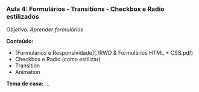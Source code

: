 
### Aula 4: Formulários - Transitions - Checkbox e Radio estilizados
*Objetivo: Aprender formulários*

**Conteúdo:**
 - [Formulários e Responsividade](./RWD & Formulários HTML + CSS.pdf)
 - Checkbox e Radio (como estilizar)
 - Transition
 - Animation

**Tema de casa:**
...